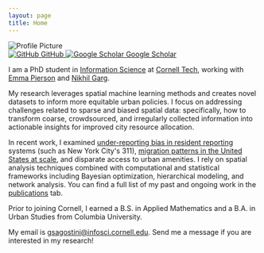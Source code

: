 ```yaml
---
layout: page
title: Home
---
```


<div class="container">
  <div class="profile-section">
    <img src="{{ site.baseurl }}/assets/images/profile_pic.png" alt="Profile Picture" class="profile-pic">
    <div class="profile-links">
      <a href="https://github.com/gsagostini" class="profile-link">
        <img src="{{ site.baseurl }}/assets/images/github-icon.png" alt="GitHub" class="icon">
        GitHub
      </a>
      <a href="https://scholar.google.com/citations?user=YOUR_SCHOLAR_ID" class="profile-link">
        <img src="{{ site.baseurl }}/assets/images/scholar-icon.svg" alt="Google Scholar" class="icon">
        Google Scholar
      </a>
    </div>
  </div>
  <div class="content">
    <p>I am a PhD student in <a href="https://infosci.cornell.edu">Information Science</a> at <a href="https://tech.cornell.edu">Cornell Tech</a>, working with <a href="https://people.eecs.berkeley.edu/~emmapierson/">Emma Pierson</a> and <a href="https://gargnikhil.com">Nikhil Garg</a>.</p>
    <p>My research leverages spatial machine learning methods and creates novel datasets to inform more equitable urban policies. I focus on addressing challenges related to sparse and biased spatial data: specifically, how to transform coarse, crowdsourced, and irregularly collected information into actionable insights for improved city resource allocation. </p>
    <p> In recent work, I examined <a href="https://arxiv.org/abs/2312.11754">under-reporting bias in resident reporting</a> systems (such as New York City's 311), <a href="https://gsagostini.github.io/MIGRATE/">migration patterns in the United States at scale</a>, and disparate access to urban amenities. I rely on spatial analysis techniques combined with computational and statistical frameworks including Bayesian optimization, hierarchical modeling, and network analysis. You can find a full list of my past and ongoing work in the <a href="{{ site.baseurl }}/publications">publications</a> tab. </p>
    <p> Prior to joining Cornell, I earned a B.S. in Applied Mathematics and a B.A. in Urban Studies from Columbia University.</p>
    <p>My email is <a href="mailto:gsagostini@infosci.cornell.edu">gsagostini@infosci.cornell.edu</a>. Send me a message if you are interested in my research!</p>
  </div>
</div>
